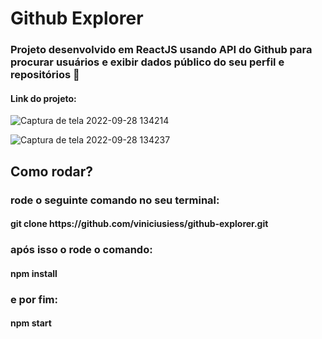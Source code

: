 # Github Explorer
<h3>Projeto desenvolvido em ReactJS usando API do Github para procurar usuários e exibir dados público do seu perfil e repositórios 🚀</h3>

<h4>Link do projeto: </h4>

![Captura de tela 2022-09-28 134214](https://user-images.githubusercontent.com/57002843/192842722-69846ba5-f765-4e7f-af80-83947b57afce.png)

![Captura de tela 2022-09-28 134237](https://user-images.githubusercontent.com/57002843/192842743-3ef86015-a02c-4146-b3e1-3f9c5290201a.png)

<h2>Como rodar?</h2>

<h3>rode o seguinte comando no seu terminal:</h3>

<h4>git clone https://github.com/viniciusiess/github-explorer.git</h4>

<h3>após isso o rode o comando:</h3>

<h4>npm install</h4>

<h3>e por fim: </h3>

<h4>npm start</h4>
